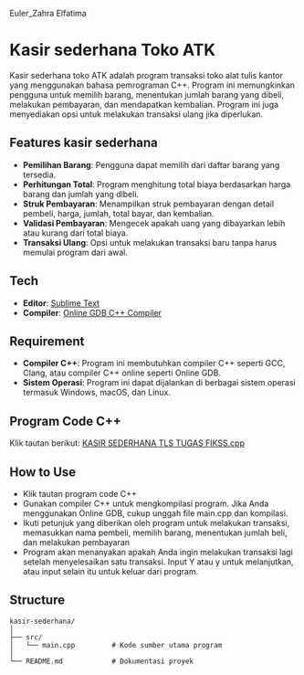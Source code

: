 Euler_Zahra Elfatima

# Kasir sederhana Toko ATK
Kasir sederhana toko ATK adalah program transaksi toko alat tulis kantor yang menggunakan bahasa pemrograman C++. Program ini memungkinkan pengguna untuk memilih barang, menentukan jumlah barang yang dibeli, melakukan pembayaran, dan mendapatkan kembalian. Program ini juga menyediakan opsi untuk melakukan transaksi ulang jika diperlukan.

## Features kasir sederhana

- **Pemilihan Barang**: Pengguna dapat memilih dari daftar barang yang tersedia.
- **Perhitungan Total**: Program menghitung total biaya berdasarkan harga barang dan jumlah yang dibeli.
- **Struk Pembayaran**: Menampilkan struk pembayaran dengan detail pembeli, harga, jumlah, total bayar, dan kembalian.
- **Validasi Pembayaran**: Mengecek apakah uang yang dibayarkan lebih atau kurang dari total biaya.
- **Transaksi Ulang**: Opsi untuk melakukan transaksi baru tanpa harus memulai program dari awal.

## Tech 

- **Editor**: [Sublime Text](https://www.sublimetext.com/) 
- **Compiler**: [Online GDB C++ Compiler](https://www.onlinegdb.com/online_c++_compiler)

## Requirement

- **Compiler C++**: Program ini membutuhkan compiler C++ seperti GCC, Clang, atau compiler C++ online seperti Online GDB.
- **Sistem Operasi**: Program ini dapat dijalankan di berbagai sistem operasi termasuk Windows, macOS, dan Linux.

## Program Code C++
Klik tautan berikut:
[KASIR SEDERHANA TLS TUGAS FIKSS.cpp](https://github.com/Elfaa-github/Program-CPP_TLS24/blob/98177caf6f5ce13f4e1fff9a7063dc4160c2f1a2/KASIR%20SEDERHANA%20TLS%20TUGAS%20FIKSS.cpp)

## How to Use
- Klik tautan program code C++
- Gunakan compiler C++ untuk mengkompilasi program. Jika Anda menggunakan Online GDB, cukup unggah file main.cpp dan kompilasi.
- Ikuti petunjuk yang diberikan oleh program untuk melakukan transaksi, memasukkan nama pembeli, memilih barang, menentukan jumlah beli, dan melakukan pembayaran
- Program akan menanyakan apakah Anda ingin melakukan transaksi lagi setelah menyelesaikan satu transaksi. Input Y atau y untuk melanjutkan, atau input selain itu untuk keluar dari program.

## Structure

```plaintext
kasir-sederhana/
│
├── src/
│   └── main.cpp         # Kode sumber utama program
│
└── README.md            # Dokumentasi proyek
